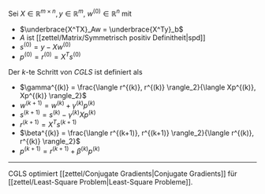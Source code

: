Sei $X \in \mathbb{R}^{m \times n}, y \in \mathbb{R}^m$, $w^{(0)} \in \mathbb{R}^n$ mit
- $\underbrace{X^TX}_Aw = \underbrace{X^Ty}_b$
- $A$ ist [[zettel/Matrix/Symmetrisch positiv Definitheit|spd]]
- $s^{(0)} = y - Xw^{(0)}$
- $p^{(0)} = r^{(0)} = X^Ts^{(0)}$

Der $k$-te Schritt von *CGLS* ist definiert als
- $\gamma^{(k)} = \frac{\langle r^{(k)}, r^{(k)} \rangle_2}{\langle Xp^{(k)}, Xp^{(k)} \rangle_2}$
- $w^{(k+1)} = w^{(k)} + \gamma^{(k)}p^{(k)}$
- $s^{(k+1)} = s^{(k)} - \gamma^{(k)}Xp^{(k)}$
- $r^{(k+1)} = X^Ts^{(k+1)}$
- $\beta^{(k)} = \frac{\langle r^{(k+1)}, r^{(k+1)} \rangle_2}{\langle r^{(k)}, r^{(k)} \rangle_2}$
- $p^{(k+1)} = r^{(k+1)} + \beta^{(k)}p^{(k)}$

---

CGLS optimiert [[zettel/Conjugate Gradients|Conjugate Gradients]] für [[zettel/Least-Square Problem|Least-Square Probleme]].